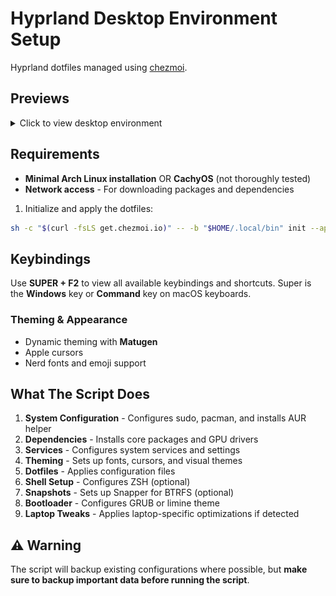 # Hyprland Desktop Environment Setup

Hyprland dotfiles managed using [chezmoi](https://github.com/twpayne/chezmoi).

## Previews

<details>
<summary>Click to view desktop environment </summary>

### Desktop Screenshots

#### Desktop

![Desktop](assets/previews/desktop.png)

#### Lock Screen

![Lock Screen](assets/previews/hyprlock.png)

#### Rofi Application Launcher

![Application Launcher](assets/previews/launcher.png)

#### Kitty Terminal

![Terminal](assets/previews/terminal.png)

#### Thunar File Manager

![File Manager](assets/previews/filemanager.png)

#### Clipboard Manager

![clipboard](assets/previews/clipboard.png)

#### Emoji Picker

![emoji picker](assets/previews/emoji-picker.png)

#### Development Environment

![nvim](assets/previews/nvim.png)
![VSCode](assets/previews/vscode.png)

</details>

## Requirements

- **Minimal Arch Linux installation** OR **CachyOS** (not thoroughly tested)
- **Network access** - For downloading packages and dependencies

1. Initialize and apply the dotfiles:

```bash
sh -c "$(curl -fsLS get.chezmoi.io)" -- -b "$HOME/.local/bin" init --apply vantesh
```

## Keybindings

Use **SUPER + F2** to view all available keybindings and shortcuts.
Super is the **Windows** key or **Command** key on macOS keyboards.

### Theming & Appearance

- Dynamic theming with **Matugen**
- Apple cursors
- Nerd fonts and emoji support

## What The Script Does

1. **System Configuration** - Configures sudo, pacman, and installs AUR helper
2. **Dependencies** - Installs core packages and GPU drivers
3. **Services** - Configures system services and settings
4. **Theming** - Sets up fonts, cursors, and visual themes
5. **Dotfiles** - Applies configuration files
6. **Shell Setup** - Configures ZSH (optional)
7. **Snapshots** - Sets up Snapper for BTRFS (optional)
8. **Bootloader** - Configures GRUB or limine theme
9. **Laptop Tweaks** - Applies laptop-specific optimizations if detected

## ⚠️ Warning

The script will backup existing configurations where possible, but **make sure to backup important data before running the script**.
